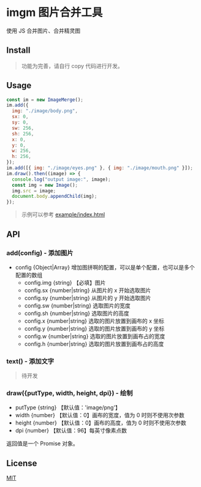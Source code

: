 # imgm 图片合并工具

使用 JS 合并图片、合并精灵图

## Install

> 功能为完善，请自行 copy 代码进行开发。

<!-- > $ `npm install imgm -S` -->

## Usage

```js
const im = new ImageMerge();
im.add({
  img: "./image/body.png",
  sx: 0,
  sy: 0,
  sw: 256,
  sh: 256,
  x: 0,
  y: 0,
  w: 256,
  h: 256,
});
im.add([{ img: "./image/eyes.png" }, { img: "./image/mouth.png" }]);
im.draw().then((image) => {
  console.log("output image:", image);
  const img = new Image();
  img.src = image;
  document.body.appendChild(img);
});
```

> 示例可以参考 [example/index.html](https://github.com/nhyu/imgm/blob/dev/example/index.html)

## API

### add(config) - 添加图片

- config {Object|Array} 增加图拼啊的配置，可以是单个配置，也可以是多个配置的数组
  - config.img {string} 【必填】图片
  - config.sx {number|string} 从图片的 x 开始选取图片
  - config.sy {number|string} 从图片的 y 开始选取图片
  - config.sw {number|string} 选取图片的宽度
  - config.sh {number|string} 选取图片的高度
  - config.x {number|string} 选取的图片放置到画布的 x 坐标
  - config.y {number|string} 选取的图片放置到画布的 y 坐标
  - config.w {number|string} 选取的图片放置到画布占的宽度
  - config.h {number|string} 选取的图片放置到画布占的高度

### text() - 添加文字

> 待开发

### draw({putType, width, height, dpi}) - 绘制

- putType {string} 【默认值：'image/png'】
- width {number} 【默认值：0】画布的宽度，值为 0 时则不使用次参数
- height {number} 【默认值：0】画布的高度，值为 0 时则不使用次参数
- dpi {number} 【默认值：96】每英寸像素点数

返回值是一个 Promise 对象。

## License

[MIT](https://preco.mit-license.org/)
